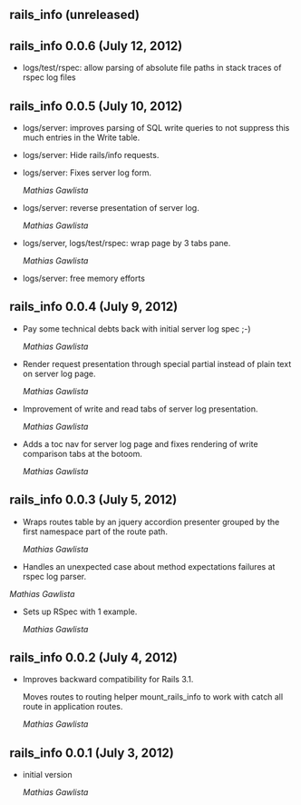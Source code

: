## rails_info (unreleased) ##

## rails_info 0.0.6 (July 12, 2012) ##

*   logs/test/rspec: allow parsing of absolute file paths in stack traces of rspec log files

## rails_info 0.0.5 (July 10, 2012) ##

*   logs/server: improves parsing of SQL write queries to not suppress this much entries in the Write table.

*   logs/server: Hide rails/info requests.

*   logs/server: Fixes server log form.

    *Mathias Gawlista*

*   logs/server: reverse presentation of server log.

    *Mathias Gawlista*

*   logs/server, logs/test/rspec: wrap page by 3 tabs pane.

    *Mathias Gawlista*

*   logs/server: free memory efforts

## rails_info 0.0.4 (July 9, 2012) ##

*   Pay some technical debts back with initial server log spec ;-)

    *Mathias Gawlista*

*   Render request presentation through special partial instead of plain text on server log page.

    *Mathias Gawlista*

*   Improvement of write and read tabs of server log presentation.

    *Mathias Gawlista*

*   Adds a toc nav for server log page and fixes rendering of write comparison tabs at the botoom.

    *Mathias Gawlista*

## rails_info 0.0.3 (July 5, 2012) ##

*   Wraps routes table by an jquery accordion presenter grouped by the first namespace part of the route path.

    *Mathias Gawlista*

*   Handles an unexpected case about method expectations failures at rspec log parser.

   *Mathias Gawlista* 

*   Sets up RSpec with 1 example.

    *Mathias Gawlista*

## rails_info 0.0.2 (July 4, 2012) ##

*   Improves backward compatibility for Rails 3.1.

    Moves routes to routing helper mount_rails_info to work with catch all route in application routes.

    *Mathias Gawlista*

## rails_info 0.0.1 (July 3, 2012) ##

*   initial version

    *Mathias Gawlista*
